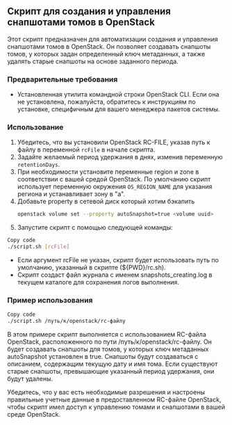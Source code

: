 ## Скрипт для создания и управления снапшотами томов в OpenStack

Этот скрипт предназначен для автоматизации создания и управления снапшотами томов в OpenStack. Он позволяет создавать снапшоты томов, у которых задан определенный ключ метаданных, а также удалять старые снапшоты на основе заданного периода.

### Предварительные требования

- Установленная утилита командной строки OpenStack CLI. Если она не установлена, пожалуйста, обратитесь к инструкциям по установке, специфичным для вашего менеджера пакетов системы.

### Использование

1. Убедитесь, что вы установили OpenStack RC-FILE, указав путь к файлу в переменной `rcFile` в начале скрипта.
2. Задайте желаемый период удержания в днях, изменив переменную `retentionDays`.
3. При необходимости установите переменные region и zone в соответствии с вашей средой OpenStack. По умолчанию скрипт использует переменную окружения `OS_REGION_NAME` для указания региона и устанавливает зону в "a".
4. Добавьте property в сетевой диск который хотим бэкапить
   ```bash
   openstack volume set --property autoSnapshot=true <volume uuid>
   ```
5. Запустите скрипт с помощью следующей команды:
```bash
Copy code
./script.sh [rcFile]
```
- Если аргумент rcFile не указан, скрипт будет использовать путь по умолчанию, указанный в скрипте (${PWD}/rc.sh).
- Скрипт создаст файл журнала с именем snapshots_creating.log в текущем каталоге для сохранения логов выполнения.

### Пример использования

```bash
Copy code
./script.sh /путь/к/openstack/rc-файлу
```

В этом примере скрипт выполняется с использованием RC-файла OpenStack, расположенного по пути /путь/к/openstack/rc-файлу. Он будет создавать снапшоты для томов, у которых ключ метаданных autoSnapshot установлен в true. Снапшоты будут создаваться с описанием, содержащим текущую дату и имя тома. Если существуют старые снапшоты, превышающие указанный период удержания, они будут удалены.

Убедитесь, что у вас есть необходимые разрешения и настроены правильные учетные данные в предоставленном RC-файле OpenStack, чтобы скрипт имел доступ к управлению томами и снапшотами в вашей среде OpenStack.
